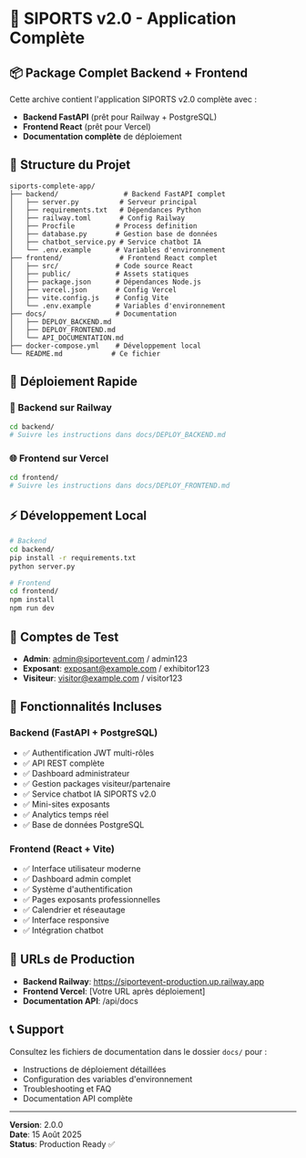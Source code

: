 # 🚀 SIPORTS v2.0 - Application Complète

## 📦 Package Complet Backend + Frontend

Cette archive contient l'application SIPORTS v2.0 complète avec :
- **Backend FastAPI** (prêt pour Railway + PostgreSQL)
- **Frontend React** (prêt pour Vercel)
- **Documentation complète** de déploiement

## 📁 Structure du Projet

```
siports-complete-app/
├── backend/                # Backend FastAPI complet
│   ├── server.py          # Serveur principal
│   ├── requirements.txt   # Dépendances Python
│   ├── railway.toml       # Config Railway
│   ├── Procfile          # Process definition
│   ├── database.py       # Gestion base de données
│   ├── chatbot_service.py # Service chatbot IA
│   └── .env.example      # Variables d'environnement
├── frontend/              # Frontend React complet
│   ├── src/              # Code source React
│   ├── public/           # Assets statiques
│   ├── package.json      # Dépendances Node.js
│   ├── vercel.json       # Config Vercel
│   ├── vite.config.js    # Config Vite
│   └── .env.example      # Variables d'environnement
├── docs/                 # Documentation
│   ├── DEPLOY_BACKEND.md
│   ├── DEPLOY_FRONTEND.md
│   └── API_DOCUMENTATION.md
├── docker-compose.yml    # Développement local
└── README.md            # Ce fichier
```

## 🚀 Déploiement Rapide

### 🔧 Backend sur Railway
```bash
cd backend/
# Suivre les instructions dans docs/DEPLOY_BACKEND.md
```

### 🌐 Frontend sur Vercel
```bash
cd frontend/
# Suivre les instructions dans docs/DEPLOY_FRONTEND.md
```

## ⚡ Développement Local

```bash
# Backend
cd backend/
pip install -r requirements.txt
python server.py

# Frontend  
cd frontend/
npm install
npm run dev
```

## 🧪 Comptes de Test

- **Admin**: admin@siportevent.com / admin123
- **Exposant**: exposant@example.com / exhibitor123
- **Visiteur**: visitor@example.com / visitor123

## 📱 Fonctionnalités Incluses

### Backend (FastAPI + PostgreSQL)
- ✅ Authentification JWT multi-rôles
- ✅ API REST complète
- ✅ Dashboard administrateur
- ✅ Gestion packages visiteur/partenaire
- ✅ Service chatbot IA SIPORTS v2.0
- ✅ Mini-sites exposants
- ✅ Analytics temps réel
- ✅ Base de données PostgreSQL

### Frontend (React + Vite)
- ✅ Interface utilisateur moderne
- ✅ Dashboard admin complet
- ✅ Système d'authentification
- ✅ Pages exposants professionnelles
- ✅ Calendrier et réseautage
- ✅ Interface responsive
- ✅ Intégration chatbot

## 🔗 URLs de Production

- **Backend Railway**: https://siportevent-production.up.railway.app
- **Frontend Vercel**: [Votre URL après déploiement]
- **Documentation API**: /api/docs

## 📞 Support

Consultez les fichiers de documentation dans le dossier `docs/` pour :
- Instructions de déploiement détaillées
- Configuration des variables d'environnement  
- Troubleshooting et FAQ
- Documentation API complète

---

**Version**: 2.0.0  
**Date**: 15 Août 2025  
**Status**: Production Ready ✅